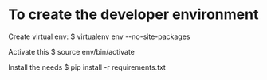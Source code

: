 # To create the developer environment

Create virtual env:
$ virtualenv env --no-site-packages

Activate this
$ source env/bin/activate

Install the needs
$ pip install -r requirements.txt
